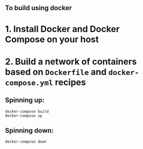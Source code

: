 ## To build using docker

# 1. Install Docker and Docker Compose on your host

# 2. Build a network of containers based on `Dockerfile` and `docker-compose.yml` recipes

## Spinning up:

```
docker-compose build
docker-compose up
```

## Spinning down:
```
docker-compose down
```
